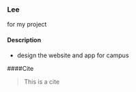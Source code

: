 ### Lee
for my project

#### Description

* design the website and app for campus

####Cite
> This is a cite
